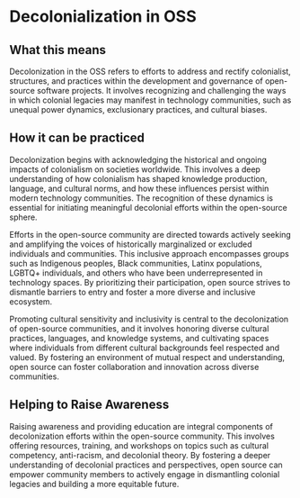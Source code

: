 # Decolonialization in OSS

## What this means
Decolonization in the OSS refers to efforts to address and rectify colonialist, structures, and practices within the development and governance of open-source software projects. It involves recognizing and challenging the ways in which colonial legacies may manifest in technology communities, such as unequal power dynamics, exclusionary practices, and cultural biases.

## How it can be practiced

Decolonization begins with acknowledging the historical and ongoing impacts of colonialism on societies worldwide. This involves a deep understanding of how colonialism has shaped knowledge production, language, and cultural norms, and how these influences persist within modern technology communities. The recognition of these dynamics is essential for initiating meaningful decolonial efforts within the open-source sphere.

Efforts in the open-source community are directed towards actively seeking and amplifying the voices of historically marginalized or excluded individuals and communities. This inclusive approach encompasses groups such as Indigenous peoples, Black communities, Latinx populations, LGBTQ+ individuals, and others who have been underrepresented in technology spaces. By prioritizing their participation, open source strives to dismantle barriers to entry and foster a more diverse and inclusive ecosystem.

Promoting cultural sensitivity and inclusivity is central to the decolonization of open-source communities, and it involves honoring diverse cultural practices, languages, and knowledge systems, and cultivating spaces where individuals from different cultural backgrounds feel respected and valued. By fostering an environment of mutual respect and understanding, open source can foster collaboration and innovation across diverse communities.

## Helping to Raise Awareness
Raising awareness and providing education are integral components of decolonization efforts within the open-source community. This involves offering resources, training, and workshops on topics such as cultural competency, anti-racism, and decolonial theory. By fostering a deeper understanding of decolonial practices and perspectives, open source can empower community members to actively engage in dismantling colonial legacies and building a more equitable future.
